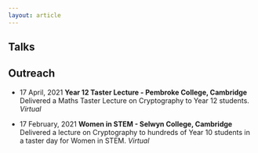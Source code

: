 ```yaml
---
layout: article
---
```


Talks
---


Outreach
---

* 17 April, 2021
**Year 12 Taster Lecture - Pembroke College, Cambridge**  
Delivered a Maths Taster Lecture on Cryptography to Year 12 students.
*Virtual*

* 17 February, 2021
**Women in STEM - Selwyn College, Cambridge**
Delivered a lecture on Cryptography to hundreds of Year 10 students in a taster day for Women in STEM.
*Virtual*
